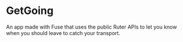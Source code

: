 # GetGoing
An app made with Fuse that uses the public Ruter APIs to let you know when you should leave to catch your transport.
